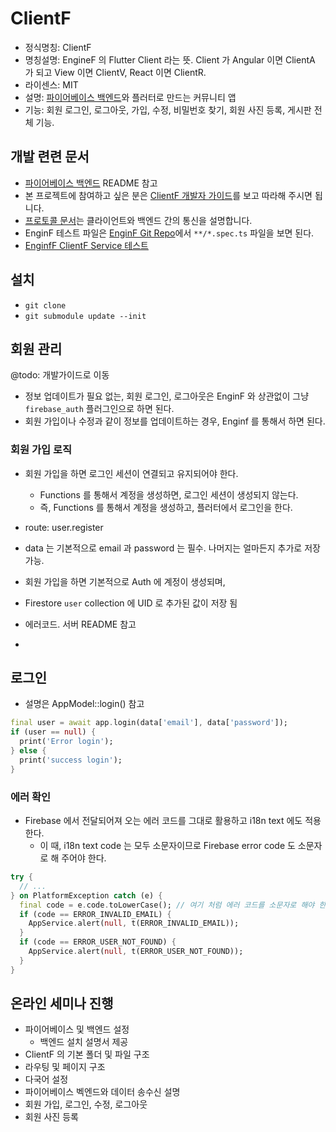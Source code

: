 # ClientF

* 정식명칭: ClientF
* 명칭설명: EngineF 의 Flutter Client 라는 뜻. Client 가 Angular 이면 ClientA 가 되고 View 이면 ClientV, React 이면 ClientR.
* 라이센스: MIT
* 설명: [파이어베이스 백엔드](https://github.com/thruthesky/enginf)와 플러터로 만드는 커뮤니티 앱
* 기능: 회원 로그인, 로그아웃, 가입, 수정, 비밀번호 찾기, 회원 사진 등록, 게시판 전체 기능.

## 개발 련련 문서

* [파이어베이스 백엔드](https://github.com/thruthesky/enginf) README 참고
* 본 프로젝트에 참여하고 싶은 분은 [ClientF 개발자 가이드](https://github.com/thruthesky/clientf/blob/master/docs/DeveloperGuideLine.md)를 보고 따라해 주시면 됩니다.
* [프로토콜 문서](https://github.com/thruthesky/clientf/blob/master/docs/Protocols.md)는 클라이언트와 백엔드 간의 통신을 설명합니다.
* EnginF 테스트 파일은 [EnginF Git Repo](https://github.com/thruthesky/enginf)에서 `**/*.spec.ts` 파일을 보면 된다.
* [EnginfF ClientF Service 테스트](https://github.com/thruthesky/enginf_clientf_service/tree/master/test)

## 설치

* `git clone `
* `git submodule update --init`

## 회원 관리

@todo: 개발가이드로 이동

* 정보 업데이트가 필요 없는, 회원 로그인, 로그아웃은 EnginF 와 상관없이 그냥 `firebase_auth` 플러그인으로 하면 된다.
* 회원 가입이나 수정과 같이 정보를 업데이트하는 경우, Enginf 를 통해서 하면 된다.



### 회원 가입 로직

* 회원 가입을 하면 로그인 세션이 연결되고 유지되어야 한다.
  * Functions 를 통해서 계정을 생성하면, 로그인 세션이 생성되지 않는다.
  * 즉, Functions 를 통해서 계정을 생성하고, 플러터에서 로그인을 한다.

* route: user.register
* data 는 기본적으로 email 과 password 는 필수. 나머지는 얼마든지 추가로 저장 가능.
* 회원 가입을 하면 기본적으로 Auth 에 계정이 생성되며,
* Firestore `user` collection 에 UID 로 추가된 값이 저장 됨


* 에러코드. 서버 README 참고
* 
<!-- 
코드 | 설명
--- | ---
input-data-is-not-provided | 회원 가입 정보를 전달하지 않은 경우
email-is-not-provided | 이메일 주소를 입력하지 않은 경우
password-is-not-provided | 비밀번호를 입력하지 않은 경우
auth/email-already-exists | 동일한 메일 주소가 이미 가입되어져 있는 경우 -->

## 로그인

* 설명은 AppModel::login() 참고

``` dart
final user = await app.login(data['email'], data['password']);
if (user == null) {
  print('Error login');
} else {
  print('success login');
}
```



### 에러 확인

* Firebase 에서 전달되어져 오는 에러 코드를 그대로 활용하고 i18n text 에도 적용한다.
  * 이 때, i18n text code 는 모두 소문자이므로 Firebase error code 도 소문자로 해 주어야 한다.

``` dart
try {
  // ...
} on PlatformException catch (e) {
  final code = e.code.toLowerCase(); // 여기 처럼 에러 코드를 소문자로 해야 한다. 이것은 언어 번역에서 사용되기 때문이다.
  if (code == ERROR_INVALID_EMAIL) {
    AppService.alert(null, t(ERROR_INVALID_EMAIL));
  }
  if (code == ERROR_USER_NOT_FOUND) {
    AppService.alert(null, t(ERROR_USER_NOT_FOUND));
  }
} 
```


## 온라인 세미나 진행

* 파이어베이스 및 백엔드 설정
  * 백엔드 설치 설명서 제공
* ClientF 의 기본 폴더 및 파일 구조
* 라우팅 및 페이지 구조
* 다국어 설정
* 파이어베이스 벡엔드와 데이터 송수신 설명
* 회원 가입, 로그인, 수정, 로그아웃
* 회원 사진 등록


